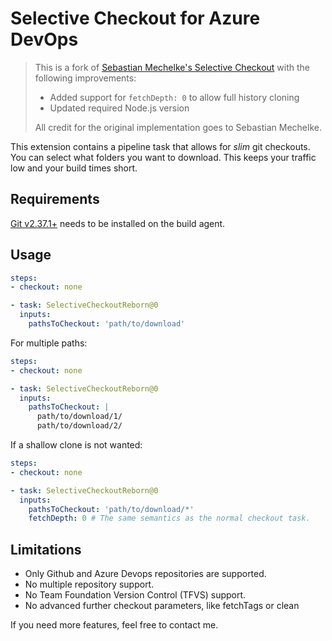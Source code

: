 # Selective Checkout for Azure DevOps

> This is a fork of [Sebastian Mechelke's Selective Checkout](https://marketplace.visualstudio.com/items?itemName=SebastianMechelke.SelectiveCheckout) with the following improvements:
> - Added support for `fetchDepth: 0` to allow full history cloning
> - Updated required Node.js version
>
> All credit for the original implementation goes to Sebastian Mechelke.

This extension contains a pipeline task that allows for *slim* git checkouts.
You can select what folders you want to download.
This keeps your traffic low and your build times short.

## Requirements

[Git v2.37.1+](https://git-scm.com/downloads) needs to be installed on the build agent.

## Usage

```yaml
steps:
- checkout: none

- task: SelectiveCheckoutReborn@0
  inputs:
    pathsToCheckout: 'path/to/download'
```

For multiple paths:

```yaml
steps:
- checkout: none

- task: SelectiveCheckoutReborn@0
  inputs:
    pathsToCheckout: |
      path/to/download/1/
      path/to/download/2/
```

If a shallow clone is not wanted:

```yaml
steps:
- checkout: none

- task: SelectiveCheckoutReborn@0
  inputs:
    pathsToCheckout: 'path/to/download/*'
    fetchDepth: 0 # The same semantics as the normal checkout task.
```

## Limitations

- Only Github and Azure Devops repositories are supported.
- No multiple repository support.
- No Team Foundation Version Control (TFVS) support.
- No advanced further checkout parameters, like fetchTags or clean

If you need more features, feel free to contact me.
